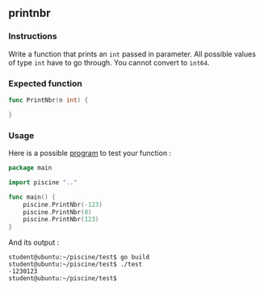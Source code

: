 ## printnbr

### Instructions

Write a function that prints an `int` passed in parameter.
All possible values of type `int` have to go through.
You cannot convert to `int64`.

### Expected function

```go
func PrintNbr(n int) {

}
```

### Usage

Here is a possible [program](TODO-LINK) to test your function :

```go
package main

import piscine ".."

func main() {
	piscine.PrintNbr(-123)
	piscine.PrintNbr(0)
	piscine.PrintNbr(123)
}
```

And its output :

```console
student@ubuntu:~/piscine/test$ go build
student@ubuntu:~/piscine/test$ ./test
-1230123
student@ubuntu:~/piscine/test$
```
